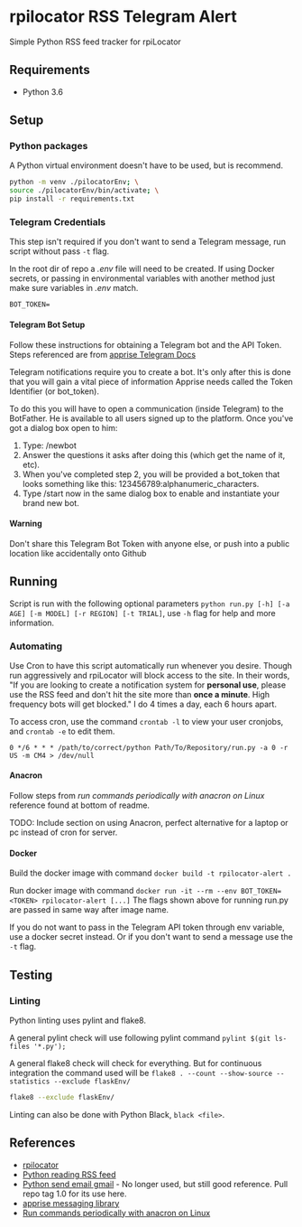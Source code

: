 # rpilocator RSS Telegram Alert

Simple Python RSS feed tracker for rpiLocator

## Requirements

* Python 3.6

## Setup

### Python packages

A Python virtual environment doesn't have to be used, but is recommend.

```bash
python -m venv ./pilocatorEnv; \
source ./pilocatorEnv/bin/activate; \
pip install -r requirements.txt
```

### Telegram Credentials

This step isn't required if you don't want to send a Telegram message, run script without pass `-t` flag.

In the root dir of repo a *.env* file will need to be created.  If using Docker secrets, or passing in environmental variables with another method just make sure variables in *.env* match.

```text
BOT_TOKEN=
```

#### Telegram Bot Setup

Follow these instructions for obtaining a Telegram bot and the API Token.  Steps referenced are from [apprise Telegram Docs](https://github.com/caronc/apprise/wiki/Notify_telegram)

Telegram notifications require you to create a bot. It's only after this is done that you will gain a vital piece of information Apprise needs called the Token Identifier (or bot_token).

To do this you will have to open a communication (inside Telegram) to the BotFather. He is available to all users signed up to the platform. Once you've got a dialog box open to him:

1. Type: /newbot
2. Answer the questions it asks after doing this (which get the name of it, etc).
3. When you've completed step 2, you will be provided a bot_token that looks something like this: 123456789:alphanumeric_characters.
4. Type /start now in the same dialog box to enable and instantiate your brand new bot.

#### Warning

Don't share this Telegram Bot Token with anyone else, or push into a public location like accidentally onto Github

## Running

Script is run with the following optional parameters `python run.py [-h] [-a AGE] [-m MODEL] [-r REGION] [-t TRIAL]`, use `-h` flag for help and more information.

### Automating

Use Cron to have this script automatically run whenever you desire.  Though run aggressively and rpiLocator will block access to the site.  In their words, "If you are looking to create a notification system for **personal use**, please use the RSS feed and don't hit the site more than **once a minute**. High frequency bots will get blocked." I do 4 times a day, each 6 hours apart.

To access cron, use the command `crontab -l` to view your user cronjobs, and `crontab -e` to edit them.

```cron
0 */6 * * * /path/to/correct/python Path/To/Repository/run.py -a 0 -r US -m CM4 > /dev/null
```

#### Anacron

Follow steps from *run commands periodically with anacron on Linux* reference found at bottom of readme.

TODO: Include section on using Anacron, perfect alternative for a laptop or pc instead of cron for server.

#### Docker

Build the docker image with command `docker build -t rpilocator-alert .`

Run docker image with command `docker run -it --rm --env BOT_TOKEN=<TOKEN> rpilocator-alert [...]` The flags shown above for running run.py are passed in same way after image name.

If you do not want to pass in the Telegram API token through env variable, use a docker secret instead.  Or if you don't want to send a message use the `-t` flag.

## Testing

### Linting

Python linting uses pylint and flake8.

A general pylint check will use following pylint command `pylint $(git ls-files '*.py');`

A general flake8 check will check for everything.  But for continuous integration the command used will be `flake8 . --count --show-source --statistics --exclude flaskEnv/`

```bash
flake8 --exclude flaskEnv/
```

Linting can also be done with Python Black, `black <file>`.

## References

* [rpilocator](https://rpilocator.com/)
* [Python reading RSS feed](https://www.tutorialspoint.com/python_text_processing/python_reading_rss_feed.htm)
* [Python send email gmail](https://mailtrap.io/blog/python-send-email-gmail/) - No longer used, but still good reference. Pull repo tag 1.0 for its use here.
* [apprise messaging library](https://pypi.org/project/apprise/)
* [Run commands periodically with anacron on Linux](https://linuxconfig.org/how-to-run-commands-periodically-with-anacron-on-linux)

